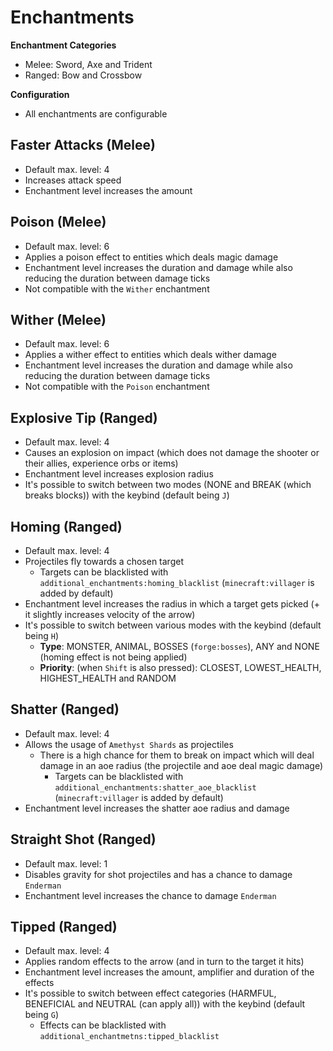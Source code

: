 # Enchantments
**Enchantment Categories**
- Melee: Sword, Axe and Trident
- Ranged: Bow and Crossbow

**Configuration**
- All enchantments are configurable

## Faster Attacks (Melee)
- Default max. level: 4
- Increases attack speed
- Enchantment level increases the amount

## Poison (Melee)
- Default max. level: 6
- Applies a poison effect to entities which deals magic damage
- Enchantment level increases the duration and damage while also reducing the duration between damage ticks
- Not compatible with the `Wither` enchantment

## Wither (Melee)
- Default max. level: 6
- Applies a wither effect to entities which deals wither damage
- Enchantment level increases the duration and damage while also reducing the duration between damage ticks
- Not compatible with the `Poison` enchantment

## Explosive Tip (Ranged)
- Default max. level: 4
- Causes an explosion on impact (which does not damage the shooter or their allies, experience orbs or items)
- Enchantment level increases explosion radius
- It's possible to switch between two modes (NONE and BREAK (which breaks blocks)) with the keybind (default being `J`)

## Homing (Ranged)
- Default max. level: 4
- Projectiles fly towards a chosen target
  - Targets can be blacklisted with `additional_enchantments:homing_blacklist` (`minecraft:villager` is added by default)
- Enchantment level increases the radius in which a target gets picked (+ it slightly increases velocity of the arrow)
- It's possible to switch between various modes with the keybind (default being `H`)
    - **Type**: MONSTER, ANIMAL, BOSSES (`forge:bosses`), ANY and NONE (homing effect is not being applied)
    - **Priority**: (when `Shift` is also pressed): CLOSEST, LOWEST_HEALTH, HIGHEST_HEALTH and RANDOM

## Shatter (Ranged)
- Default max. level: 4
- Allows the usage of `Amethyst Shards` as projectiles
  - There is a high chance for them to break on impact which will deal damage in an aoe radius (the projectile and aoe deal magic damage)
    - Targets can be blacklisted with `additional_enchantments:shatter_aoe_blacklist` (`minecraft:villager` is added by default)
- Enchantment level increases the shatter aoe radius and damage

## Straight Shot (Ranged)
- Default max. level: 1
- Disables gravity for shot projectiles and has a chance to damage `Enderman`
- Enchantment level increases the chance to damage `Enderman`

## Tipped (Ranged)
- Default max. level: 4
- Applies random effects to the arrow (and in turn to the target it hits)
- Enchantment level increases the amount, amplifier and duration of the effects
- It's possible to switch between effect categories (HARMFUL, BENEFICIAL and NEUTRAL (can apply all)) with the keybind (default being `G`)
  - Effects can be blacklisted with `additional_enchantmetns:tipped_blacklist`